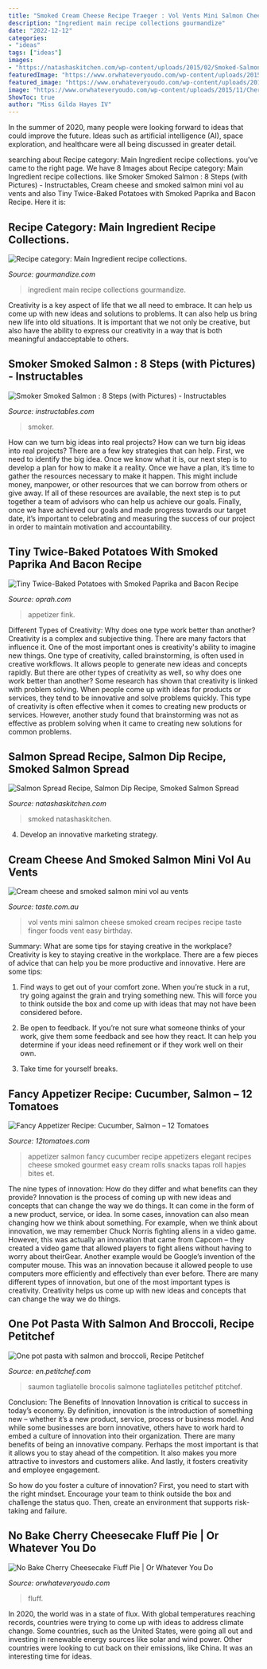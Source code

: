 ```yaml
---
title: "Smoked Cream Cheese Recipe Traeger : Vol Vents Mini Salmon Cheese Smoked Cream Recipes Recipe Taste Finger Foods Vent Easy Birthday"
description: "Ingredient main recipe collections gourmandize"
date: "2022-12-12"
categories:
- "ideas"
tags: ["ideas"]
images:
- "https://natashaskitchen.com/wp-content/uploads/2015/02/Smoked-Salmon-Spread-5.jpg"
featuredImage: "https://www.orwhateveryoudo.com/wp-content/uploads/2015/11/Cherry-Cheesecake-Fluff-Pie.jpg"
featured_image: "https://www.orwhateveryoudo.com/wp-content/uploads/2015/11/Cherry-Cheesecake-Fluff-Pie.jpg"
image: "https://www.orwhateveryoudo.com/wp-content/uploads/2015/11/Cherry-Cheesecake-Fluff-Pie.jpg"
ShowToc: true
author: "Miss Gilda Hayes IV"
---
```



In the summer of 2020, many people were looking forward to ideas that could improve the future. Ideas such as artificial intelligence (AI), space exploration, and healthcare were all being discussed in greater detail. 

	

		
searching about Recipe category: Main Ingredient recipe collections. you've came to the right page. We have 8 Images about Recipe category: Main Ingredient recipe collections. like Smoker Smoked Salmon : 8 Steps (with Pictures) - Instructables, Cream cheese and smoked salmon mini vol au vents and also Tiny Twice-Baked Potatoes with Smoked Paprika and Bacon Recipe. Here it is:
		
    
## Recipe Category: Main Ingredient Recipe Collections.

<img loading=lazy src="https://www.gourmandize.com/cache/tagcategory/247362-jpg-2.jpeg/fa5fe2a9858de7a59176663a021129d0.jpg" onerror="this.onerror=null;this.src='https://tse4.mm.bing.net/th?id=OIP.ulap1-IuL0Cjy1bEiwQyxwHaDS&amp;pid=15.1';" alt="Recipe category: Main Ingredient recipe collections.">

_Source: gourmandize.com_

>ingredient main recipe collections gourmandize. 

	

Creativity is a key aspect of life that we all need to embrace. It can help us come up with new ideas and solutions to problems. It can also help us bring new life into old situations. It is important that we not only be creative, but also have the ability to express our creativity in a way that is both meaningful andacceptable to others.

    
## Smoker Smoked Salmon : 8 Steps (with Pictures) - Instructables

<img loading=lazy src="https://cdn.instructables.com/ORIG/F45/EAQ3/HN46GX30/F45EAQ3HN46GX30.jpg?frame=1&amp;width=2100" onerror="this.onerror=null;this.src='https://tse4.mm.bing.net/th?id=OIP.xZT1eoh4I2gPgiod4pxFVwHaFj&amp;pid=15.1';" alt="Smoker Smoked Salmon : 8 Steps (with Pictures) - Instructables">

_Source: instructables.com_

>smoker. 

	

How can we turn big ideas into real projects?
How can we turn big ideas into real projects? There are a few key strategies that can help. First, we need to identify the big idea. Once we know what it is, our next step is to develop a plan for how to make it a reality. Once we have a plan, it’s time to gather the resources necessary to make it happen. This might include money, manpower, or other resources that we can borrow from others or give away. If all of these resources are available, the next step is to put together a team of advisors who can help us achieve our goals. Finally, once we have achieved our goals and made progress towards our target date, it’s important to celebrating and measuring the success of our project in order to maintain motivation and accountability.

    
## Tiny Twice-Baked Potatoes With Smoked Paprika And Bacon Recipe

<img loading=lazy src="https://static.oprah.com/images/o2/201204-orig-appetizers-potatoes-949x534.jpg" onerror="this.onerror=null;this.src='https://tse3.mm.bing.net/th?id=OIP.AF-B_MRgNHCeVJU-DdVecQHaEK&amp;pid=15.1';" alt="Tiny Twice-Baked Potatoes with Smoked Paprika and Bacon Recipe">

_Source: oprah.com_

>appetizer fink. 

	

Different Types of Creativity: Why does one type work better than another?
Creativity is a complex and subjective thing. There are many factors that influence it. One of the most important ones is creativity's ability to imagine new things. One type of creativity, called brainstorming, is often used in creative workflows. It allows people to generate new ideas and concepts rapidly. But there are other types of creativity as well, so why does one work better than another?
Some research has shown that creativity is linked with problem solving. When people come up with ideas for products or services, they tend to be innovative and solve problems quickly. This type of creativity is often effective when it comes to creating new products or services. However, another study found that brainstorming was not as effective as problem solving when it came to creating new solutions for common problems.

    
## Salmon Spread Recipe, Salmon Dip Recipe, Smoked Salmon Spread

<img loading=lazy src="https://natashaskitchen.com/wp-content/uploads/2015/02/Smoked-Salmon-Spread-5.jpg" onerror="this.onerror=null;this.src='https://tse3.mm.bing.net/th?id=OIP.6GcqrA49pS3gKso8j8HLNgHaLH&amp;pid=15.1';" alt="Salmon Spread Recipe, Salmon Dip Recipe, Smoked Salmon Spread">

_Source: natashaskitchen.com_

>smoked natashaskitchen. 

	

4. Develop an innovative marketing strategy.

    
## Cream Cheese And Smoked Salmon Mini Vol Au Vents

<img loading=lazy src="https://img.taste.com.au/NlWr7YV8/w1200-h630-cfill/taste/2016/11/cream-cheese-and-smoked-salmon-mini-vol-au-vents-75556-1.jpeg" onerror="this.onerror=null;this.src='https://tse3.mm.bing.net/th?id=OIP.tuDMzMHVKdutAlvjon7XlQHaD4&amp;pid=15.1';" alt="Cream cheese and smoked salmon mini vol au vents">

_Source: taste.com.au_

>vol vents mini salmon cheese smoked cream recipes recipe taste finger foods vent easy birthday. 

	

Summary: What are some tips for staying creative in the workplace?
Creativity is key to staying creative in the workplace. There are a few pieces of advice that can help you be more productive and innovative. Here are some tips:
1. Find ways to get out of your comfort zone. When you’re stuck in a rut, try going against the grain and trying something new. This will force you to think outside the box and come up with ideas that may not have been considered before.

2. Be open to feedback. If you’re not sure what someone thinks of your work, give them some feedback and see how they react. It can help you determine if your ideas need refinement or if they work well on their own.

3. Take time for yourself breaks.

    
## Fancy Appetizer Recipe: Cucumber, Salmon – 12 Tomatoes

<img loading=lazy src="http://s3.amazonaws.com/studio-me/system/photos/photos/000/781/933/large/31017095_l.jpg" onerror="this.onerror=null;this.src='https://tse4.mm.bing.net/th?id=OIP.Z7S2mofLxHt2X6GJaTYdzgHaLH&amp;pid=15.1';" alt="Fancy Appetizer Recipe: Cucumber, Salmon – 12 Tomatoes">

_Source: 12tomatoes.com_

>appetizer salmon fancy cucumber recipe appetizers elegant recipes cheese smoked gourmet easy cream rolls snacks tapas roll hapjes bites et. 

	

The nine types of innovation: How do they differ and what benefits can they provide?
Innovation is the process of coming up with new ideas and concepts that can change the way we do things. It can come in the form of a new product, service, or idea. In some cases, innovation can also mean changing how we think about something. For example, when we think about innovation, we may remember Chuck Norris fighting aliens in a video game. However, this was actually an innovation that came from Capcom – they created a video game that allowed players to fight aliens without having to worry about theirGear. Another example would be Google’s invention of the computer mouse. This was an innovation because it allowed people to use computers more efficiently and effectively than ever before. There are many different types of innovation, but one of the most important types is creativity. Creativity helps us come up with new ideas and concepts that can change the way we do things.

    
## One Pot Pasta With Salmon And Broccoli, Recipe Petitchef

<img loading=lazy src="https://en.petitchef.com/imgupl/recipe/one-pot-pasta-with-salmon-and-broccoli--lg-454874p705776.jpg" onerror="this.onerror=null;this.src='https://tse4.mm.bing.net/th?id=OIP.n6Qd0dmUfEcmn7DtQc9kkgHaFj&amp;pid=15.1';" alt="One pot pasta with salmon and broccoli, Recipe Petitchef">

_Source: en.petitchef.com_

>saumon tagliatelle brocolis salmone tagliatelles petitchef ptitchef. 

	

Conclusion: The Benefits of Innovation
Innovation is critical to success in today’s economy. By definition, innovation is the introduction of something new – whether it’s a new product, service, process or business model. And while some businesses are born innovative, others have to work hard to embed a culture of innovation into their organization.
There are many benefits of being an innovative company. Perhaps the most important is that it allows you to stay ahead of the competition. It also makes you more attractive to investors and customers alike. And lastly, it fosters creativity and employee engagement.

So how do you foster a culture of innovation? First, you need to start with the right mindset. Encourage your team to think outside the box and challenge the status quo. Then, create an environment that supports risk-taking and failure.

    
## No Bake Cherry Cheesecake Fluff Pie | Or Whatever You Do

<img loading=lazy src="https://www.orwhateveryoudo.com/wp-content/uploads/2015/11/Cherry-Cheesecake-Fluff-Pie.jpg" onerror="this.onerror=null;this.src='https://tse1.mm.bing.net/th?id=OIP.vRPObqyWjKWEq4nx9rk1oAHaLH&amp;pid=15.1';" alt="No Bake Cherry Cheesecake Fluff Pie | Or Whatever You Do">

_Source: orwhateveryoudo.com_

>fluff. 

	

In 2020, the world was in a state of flux. With global temperatures reaching records, countries were trying to come up with ideas to address climate change. Some countries, such as the United States, were going all out and investing in renewable energy sources like solar and wind power. Other countries were looking to cut back on their emissions, like China. It was an interesting time for ideas.

